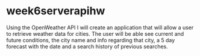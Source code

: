 # week6serverapihw
Using the OpenWeather API I will create an application that will allow a user to retrieve weather data for cities. The user will be able see current and future conditions, the city name and info regarding that city, a 5 day forecast with the date and a search history of previous searches.
